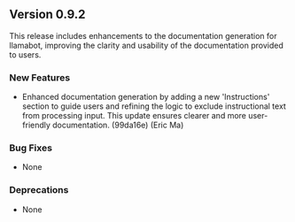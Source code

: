 ## Version 0.9.2

This release includes enhancements to the documentation generation for llamabot, improving the clarity and usability of the documentation provided to users.

### New Features

- Enhanced documentation generation by adding a new 'Instructions' section to guide users and refining the logic to exclude instructional text from processing input. This update ensures clearer and more user-friendly documentation. (99da16e) (Eric Ma)

### Bug Fixes

- None

### Deprecations

- None

